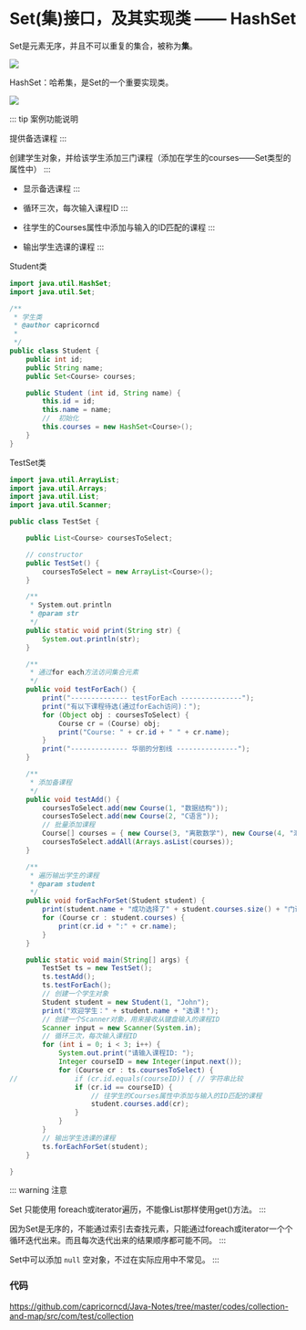 # Set(集)接口，及其实现类 —— HashSet

Set是元素无序，并且不可以重复的集合，被称为**集**。

![](/img/set-methods.png)

HashSet：哈希集，是Set的一个重要实现类。

![](/img/hash-set-methods.png)

::: tip 案例功能说明

提供备选课程
:::

创建学生对象，并给该学生添加三门课程（添加在学生的courses——Set类型的属性中）
:::

* 显示备选课程
:::

* 循环三次，每次输入课程ID
:::

* 往学生的Courses属性中添加与输入的ID匹配的课程
:::

* 输出学生选课的课程
:::

Student类

```java
import java.util.HashSet;
import java.util.Set;

/**
 * 学生类
 * @author capricorncd
 *
 */
public class Student {
	public int id;
	public String name;
	public Set<Course> courses;

	public Student (int id, String name) {
		this.id = id;
		this.name = name;
		//  初始化
		this.courses = new HashSet<Course>();
	}
}

```

TestSet类

```java
import java.util.ArrayList;
import java.util.Arrays;
import java.util.List;
import java.util.Scanner;

public class TestSet {

	public List<Course> coursesToSelect;

	// constructor
	public TestSet() {
		coursesToSelect = new ArrayList<Course>();
	}

	/**
	 * System.out.println
	 * @param str
	 */
	public static void print(String str) {
		System.out.println(str);
	}

	/**
	 * 通过for each方法访问集合元素
	 */
	public void testForEach() {
		print("-------------- testForEach ---------------");
		print("有以下课程待选(通过forEach访问)：");
		for (Object obj : coursesToSelect) {
			Course cr = (Course) obj;
			print("Course: " + cr.id + " " + cr.name);
		}
		print("-------------- 华丽的分割线 ---------------");
	}

	/**
	 * 添加备课程
	 */
	public void testAdd() {
		coursesToSelect.add(new Course(1, "数据结构"));
		coursesToSelect.add(new Course(2, "C语言"));
		// 批量添加课程
		Course[] courses = { new Course(3, "离散数学"), new Course(4, "汇编语言"), new Course(5, "高等数学"), new Course(6, "GoLang") };
		coursesToSelect.addAll(Arrays.asList(courses));
	}

	/**
	 * 遍历输出学生的课程
	 * @param student
	 */
	public void forEachForSet(Student student) {
		print(student.name + "成功选择了" + student.courses.size() + "门课程！");
		for (Course cr : student.courses) {
			print(cr.id + ":" + cr.name);
		}
	}

	public static void main(String[] args) {
		TestSet ts = new TestSet();
		ts.testAdd();
		ts.testForEach();
		// 创建一个学生对象
		Student student = new Student(1, "John");
		print("欢迎学生：" + student.name + "选课！");
		// 创建一个Scanner对象，用来接收从键盘输入的课程ID
		Scanner input = new Scanner(System.in);
		// 循环三次，每次输入课程ID
		for (int i = 0; i < 3; i++) {
			System.out.print("请输入课程ID: ");
			Integer courseID = new Integer(input.next());
			for (Course cr : ts.coursesToSelect) {
//				if (cr.id.equals(courseID)) { // 字符串比较
				if (cr.id == courseID) {
					// 往学生的Courses属性中添加与输入的ID匹配的课程
					student.courses.add(cr);
				}
			}
		}
		// 输出学生选课的课程
		ts.forEachForSet(student);
	}

}
```

::: warning 注意

Set 只能使用 foreach或iterator遍历，不能像List那样使用get()方法。
:::

因为Set是无序的，不能通过索引去查找元素，只能通过foreach或iterator一个个循环迭代出来。而且每次迭代出来的结果顺序都可能不同。
:::

Set中可以添加 `null` 空对象，不过在实际应用中不常见。
:::

### 代码

https://github.com/capricorncd/Java-Notes/tree/master/codes/collection-and-map/src/com/test/collection
